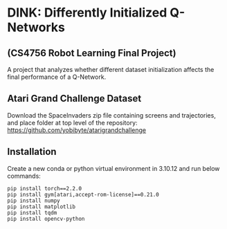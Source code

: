 # DINK: Differently Initialized Q-Networks
## (CS4756 Robot Learning Final Project)

A project that analyzes whether different dataset initialization affects the final performance of a Q-Network.

## Atari Grand Challenge Dataset
Download the SpaceInvaders zip file containing screens and trajectories, and place folder at top level of the repository:
https://github.com/yobibyte/atarigrandchallenge

## Installation
Create a new conda or python virtual environment in 3.10.12 and run below commands:
~~~
pip install torch==2.2.0
pip install gym[atari,accept-rom-license]==0.21.0
pip install numpy
pip install matplotlib
pip install tqdm
pip install opencv-python
~~~
